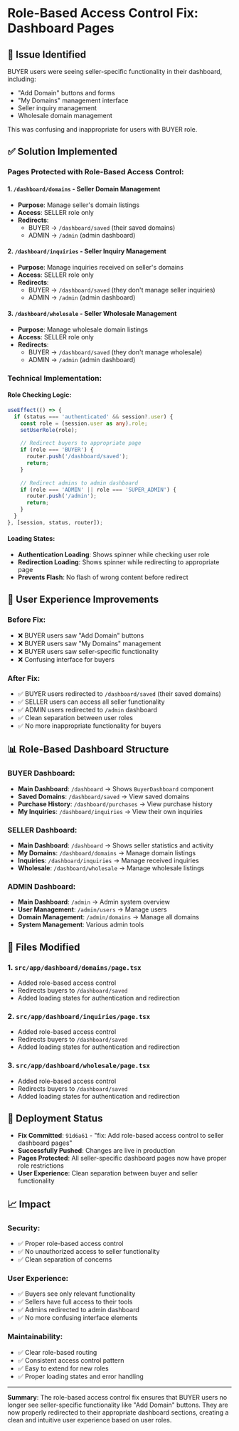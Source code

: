 # Role-Based Access Control Fix: Dashboard Pages

## 🚨 **Issue Identified**
BUYER users were seeing seller-specific functionality in their dashboard, including:
- "Add Domain" buttons and forms
- "My Domains" management interface
- Seller inquiry management
- Wholesale domain management

This was confusing and inappropriate for users with BUYER role.

## ✅ **Solution Implemented**

### **Pages Protected with Role-Based Access Control:**

#### **1. `/dashboard/domains` - Seller Domain Management**
- **Purpose**: Manage seller's domain listings
- **Access**: SELLER role only
- **Redirects**: 
  - BUYER → `/dashboard/saved` (their saved domains)
  - ADMIN → `/admin` (admin dashboard)

#### **2. `/dashboard/inquiries` - Seller Inquiry Management**
- **Purpose**: Manage inquiries received on seller's domains
- **Access**: SELLER role only
- **Redirects**:
  - BUYER → `/dashboard/saved` (they don't manage seller inquiries)
  - ADMIN → `/admin` (admin dashboard)

#### **3. `/dashboard/wholesale` - Seller Wholesale Management**
- **Purpose**: Manage wholesale domain listings
- **Access**: SELLER role only
- **Redirects**:
  - BUYER → `/dashboard/saved` (they don't manage wholesale)
  - ADMIN → `/admin` (admin dashboard)

### **Technical Implementation:**

#### **Role Checking Logic:**
```typescript
useEffect(() => {
  if (status === 'authenticated' && session?.user) {
    const role = (session.user as any).role;
    setUserRole(role);
    
    // Redirect buyers to appropriate page
    if (role === 'BUYER') {
      router.push('/dashboard/saved');
      return;
    }
    
    // Redirect admins to admin dashboard
    if (role === 'ADMIN' || role === 'SUPER_ADMIN') {
      router.push('/admin');
      return;
    }
  }
}, [session, status, router]);
```

#### **Loading States:**
- **Authentication Loading**: Shows spinner while checking user role
- **Redirection Loading**: Shows spinner while redirecting to appropriate page
- **Prevents Flash**: No flash of wrong content before redirect

## 🎯 **User Experience Improvements**

### **Before Fix:**
- ❌ BUYER users saw "Add Domain" buttons
- ❌ BUYER users saw "My Domains" management
- ❌ BUYER users saw seller-specific functionality
- ❌ Confusing interface for buyers

### **After Fix:**
- ✅ BUYER users redirected to `/dashboard/saved` (their saved domains)
- ✅ SELLER users can access all seller functionality
- ✅ ADMIN users redirected to `/admin` dashboard
- ✅ Clean separation between user roles
- ✅ No more inappropriate functionality for buyers

## 📊 **Role-Based Dashboard Structure**

### **BUYER Dashboard:**
- **Main Dashboard**: `/dashboard` → Shows `BuyerDashboard` component
- **Saved Domains**: `/dashboard/saved` → View saved domains
- **Purchase History**: `/dashboard/purchases` → View purchase history
- **My Inquiries**: `/dashboard/inquiries` → View their own inquiries

### **SELLER Dashboard:**
- **Main Dashboard**: `/dashboard` → Shows seller statistics and activity
- **My Domains**: `/dashboard/domains` → Manage domain listings
- **Inquiries**: `/dashboard/inquiries` → Manage received inquiries
- **Wholesale**: `/dashboard/wholesale` → Manage wholesale listings

### **ADMIN Dashboard:**
- **Main Dashboard**: `/admin` → Admin system overview
- **User Management**: `/admin/users` → Manage users
- **Domain Management**: `/admin/domains` → Manage all domains
- **System Management**: Various admin tools

## 🔧 **Files Modified**

### **1. `src/app/dashboard/domains/page.tsx`**
- Added role-based access control
- Redirects buyers to `/dashboard/saved`
- Added loading states for authentication and redirection

### **2. `src/app/dashboard/inquiries/page.tsx`**
- Added role-based access control
- Redirects buyers to `/dashboard/saved`
- Added loading states for authentication and redirection

### **3. `src/app/dashboard/wholesale/page.tsx`**
- Added role-based access control
- Redirects buyers to `/dashboard/saved`
- Added loading states for authentication and redirection

## 🚀 **Deployment Status**

- **Fix Committed**: `91d6a61` - "fix: Add role-based access control to seller dashboard pages"
- **Successfully Pushed**: Changes are live in production
- **Pages Protected**: All seller-specific dashboard pages now have proper role restrictions
- **User Experience**: Clean separation between buyer and seller functionality

## 📈 **Impact**

### **Security:**
- ✅ Proper role-based access control
- ✅ No unauthorized access to seller functionality
- ✅ Clean separation of concerns

### **User Experience:**
- ✅ Buyers see only relevant functionality
- ✅ Sellers have full access to their tools
- ✅ Admins redirected to admin dashboard
- ✅ No more confusing interface elements

### **Maintainability:**
- ✅ Clear role-based routing
- ✅ Consistent access control pattern
- ✅ Easy to extend for new roles
- ✅ Proper loading states and error handling

---

**Summary**: The role-based access control fix ensures that BUYER users no longer see seller-specific functionality like "Add Domain" buttons. They are now properly redirected to their appropriate dashboard sections, creating a clean and intuitive user experience based on user roles.
